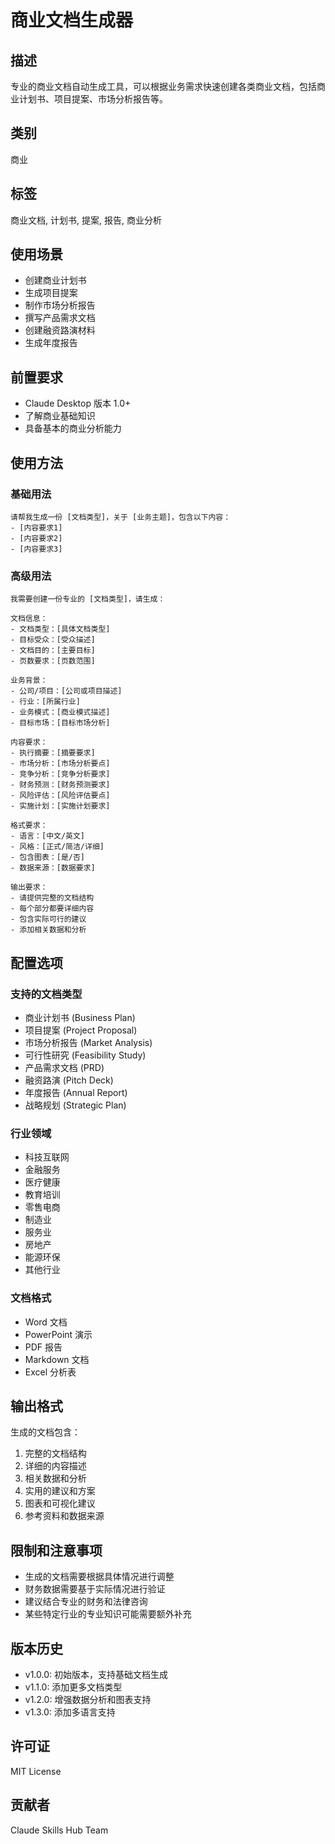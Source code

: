 # 商业文档生成器

## 描述
专业的商业文档自动生成工具，可以根据业务需求快速创建各类商业文档，包括商业计划书、项目提案、市场分析报告等。

## 类别
商业

## 标签
商业文档, 计划书, 提案, 报告, 商业分析

## 使用场景
- 创建商业计划书
- 生成项目提案
- 制作市场分析报告
- 撰写产品需求文档
- 创建融资路演材料
- 生成年度报告

## 前置要求
- Claude Desktop 版本 1.0+
- 了解商业基础知识
- 具备基本的商业分析能力

## 使用方法

### 基础用法
```
请帮我生成一份 [文档类型]，关于 [业务主题]，包含以下内容：
- [内容要求1]
- [内容要求2]
- [内容要求3]
```

### 高级用法
```
我需要创建一份专业的 [文档类型]，请生成：

文档信息：
- 文档类型：[具体文档类型]
- 目标受众：[受众描述]
- 文档目的：[主要目标]
- 页数要求：[页数范围]

业务背景：
- 公司/项目：[公司或项目描述]
- 行业：[所属行业]
- 业务模式：[商业模式描述]
- 目标市场：[目标市场分析]

内容要求：
- 执行摘要：[摘要要求]
- 市场分析：[市场分析要点]
- 竞争分析：[竞争分析要求]
- 财务预测：[财务预测要求]
- 风险评估：[风险评估要点]
- 实施计划：[实施计划要求]

格式要求：
- 语言：[中文/英文]
- 风格：[正式/简洁/详细]
- 包含图表：[是/否]
- 数据来源：[数据要求]

输出要求：
- 请提供完整的文档结构
- 每个部分都要详细内容
- 包含实际可行的建议
- 添加相关数据和分析
```

## 配置选项

### 支持的文档类型
- 商业计划书 (Business Plan)
- 项目提案 (Project Proposal)
- 市场分析报告 (Market Analysis)
- 可行性研究 (Feasibility Study)
- 产品需求文档 (PRD)
- 融资路演 (Pitch Deck)
- 年度报告 (Annual Report)
- 战略规划 (Strategic Plan)

### 行业领域
- 科技互联网
- 金融服务
- 医疗健康
- 教育培训
- 零售电商
- 制造业
- 服务业
- 房地产
- 能源环保
- 其他行业

### 文档格式
- Word 文档
- PowerPoint 演示
- PDF 报告
- Markdown 文档
- Excel 分析表

## 输出格式

生成的文档包含：
1. 完整的文档结构
2. 详细的内容描述
3. 相关数据和分析
4. 实用的建议和方案
5. 图表和可视化建议
6. 参考资料和数据来源

## 限制和注意事项
- 生成的文档需要根据具体情况进行调整
- 财务数据需要基于实际情况进行验证
- 建议结合专业的财务和法律咨询
- 某些特定行业的专业知识可能需要额外补充

## 版本历史
- v1.0.0: 初始版本，支持基础文档生成
- v1.1.0: 添加更多文档类型
- v1.2.0: 增强数据分析和图表支持
- v1.3.0: 添加多语言支持

## 许可证
MIT License

## 贡献者
Claude Skills Hub Team
